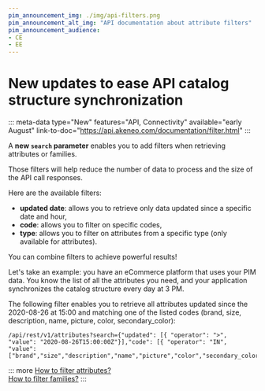 ```yaml
---
pim_announcement_img: ./img/api-filters.png
pim_announcement_alt_img: "API documentation about attribute filters"
pim_announcement_audience:
- CE
- EE
---
```


# New updates to ease API catalog structure synchronization 
::: meta-data type="New" features="API, Connectivity" available="early August" link-to-doc="https://api.akeneo.com/documentation/filter.html"
:::

A **new `search` parameter** enables you to add filters when retrieving attributes or families.

Those filters will help reduce the number of data to process and the size of the API call responses. 

Here are the available filters:
- **updated date**: allows you to retrieve only data updated since a specific date and hour,
- **code**: allows you to filter on specific codes, 
- **type**: allows you to filter on attributes from a specific type (only available for attributes).

You can combine filters to achieve powerful results!

Let's take an example: you have an eCommerce platform that uses your PIM data. You know the list of all the attributes you need, and your application synchronizes the catalog structure every day at 3 PM.  

The following filter enables you to retrieve all attributes updated since the 2020-08-26 at 15:00 and matching one of the listed codes (brand, size, description, name, picture, color, secondary_color):

```
/api/rest/v1/attributes?search={"updated": [{ "operator": ">", "value": "2020-08-26T15:00:00Z"}],"code": [{ "operator": "IN", "value": ["brand","size","description","name","picture","color","secondary_color"]}]
```  

::: more
[How to filter attributes?](https://api.akeneo.com/documentation/filter.html#filter-attributes)  
[How to filter families?](https://api.akeneo.com/documentation/filter.html#filter-families)
:::
